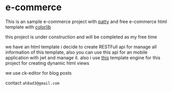 # e-commerce

This is an sample e-commerce project with [patty](https://github.com/ah8ad3/patty) and free e-commerce html template 
with [colorlib](https://colorlib.com)

this project is under construction and will be completed as my free time

we have an html template i decide to create RESTFull api for manage all information of this template, also you can use this api for an mobile application with jwt and manage it.
also i use [this](https://github.com/janl/mustache.js) template engine for this project for creating dynamic html views

we use ck-editor for blog posts

contact `ah8ad3@gmail.com`